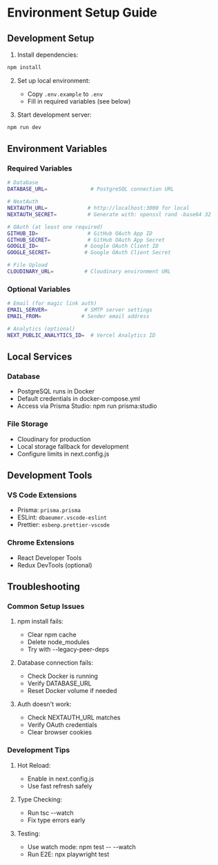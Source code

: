 # Environment Setup Guide

## Development Setup

1. Install dependencies:
```bash
npm install
```

2. Set up local environment:
   - Copy `.env.example` to `.env`
   - Fill in required variables (see below)

3. Start development server:
```bash
npm run dev
```

## Environment Variables

### Required Variables

```bash
# Database
DATABASE_URL=              # PostgreSQL connection URL

# NextAuth
NEXTAUTH_URL=             # http://localhost:3000 for local
NEXTAUTH_SECRET=          # Generate with: openssl rand -base64 32

# OAuth (at least one required)
GITHUB_ID=                # GitHub OAuth App ID
GITHUB_SECRET=            # GitHub OAuth App Secret
GOOGLE_ID=               # Google OAuth Client ID
GOOGLE_SECRET=           # Google OAuth Client Secret

# File Upload
CLOUDINARY_URL=          # Cloudinary environment URL
```

### Optional Variables

```bash
# Email (for magic link auth)
EMAIL_SERVER=            # SMTP server settings
EMAIL_FROM=             # Sender email address

# Analytics (optional)
NEXT_PUBLIC_ANALYTICS_ID=  # Vercel Analytics ID
```

## Local Services

### Database
- PostgreSQL runs in Docker
- Default credentials in docker-compose.yml
- Access via Prisma Studio: npm run prisma:studio

### File Storage
- Cloudinary for production
- Local storage fallback for development
- Configure limits in next.config.js

## Development Tools

### VS Code Extensions
- Prisma: `prisma.prisma`
- ESLint: `dbaeumer.vscode-eslint`
- Prettier: `esbenp.prettier-vscode`

### Chrome Extensions
- React Developer Tools
- Redux DevTools (optional)

## Troubleshooting

### Common Setup Issues

1. npm install fails:
   - Clear npm cache
   - Delete node_modules
   - Try with --legacy-peer-deps

2. Database connection fails:
   - Check Docker is running
   - Verify DATABASE_URL
   - Reset Docker volume if needed

3. Auth doesn't work:
   - Check NEXTAUTH_URL matches
   - Verify OAuth credentials
   - Clear browser cookies

### Development Tips

1. Hot Reload:
   - Enable in next.config.js
   - Use fast refresh safely

2. Type Checking:
   - Run tsc --watch
   - Fix type errors early

3. Testing:
   - Use watch mode: npm test -- --watch
   - Run E2E: npx playwright test